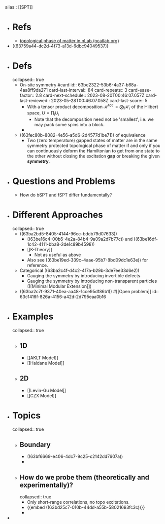 alias:: [[SPT]]

- # Refs
	- [topological phase of matter in nLab (ncatlab.org)](https://ncatlab.org/nlab/show/topological+phase+of+matter)
- ((63759a44-dc2d-4f73-a13d-6dbc94049537))
- # Defs
  collapsed:: true
	- On-site symmetry #card
	  id:: 63be2322-53b6-4a37-b68a-4aa8ff9da271
	  card-last-interval:: 84
	  card-repeats:: 3
	  card-ease-factor:: 2.8
	  card-next-schedule:: 2023-08-20T00:46:07.057Z
	  card-last-reviewed:: 2023-05-28T00:46:07.058Z
	  card-last-score:: 5
		- With a tensor product decomposition $\mathcal{H}^{\text {tot }}=\bigotimes_i \mathcal{H}_i$ of the Hilbert space, $U=\prod_i U_i$
			- Note that the decomposition need not be 'smallest', i.e. we may pack some spins into a block.
		-
	- ((63fec80b-8082-4e56-a5d6-2d4577d1be71)) of equivalence
		- Two (zero temperature) gapped states of matter are in the same symmetry protected topological phase of matter if and only if you can continuously deform the Hamiltonian to get from one state to the other without closing the excitation **gap** or breaking the given **symmetry**.
- # Questions and Problems
	- How do bSPT and fSPT differ fundamentally?
- # Different Approaches
  collapsed:: true
	- ((63ba2bd5-8405-4144-96cc-bdcb79d07633))
		- ((63be16c4-00b6-4e2a-84b4-9a09a2d7b77c)) and ((63be16df-1c42-4111-bba8-2de1c89b4598))
		- [[K-Theory]]
			- Not as useful as above
		- Also see ((63be19ed-339c-4aae-95b7-8bd09dc1e63e)) for reference.
	- Categorical ((63ba2c4f-d4c2-417a-b29b-3de7ee33d6e2))
		- Gauging the symmetry by introducing invertible defects
		- Gauging the symmetry by introducing non-transparent particles ([[Minimal Modular Extension]])
	- ((63ba2c7f-9371-40ea-aa48-1cce95df86b1)) #[[Open problem]]
	  id:: 63c1416f-826a-4156-a42d-2d795eaa0b16
- # Examples
  collapsed:: true
	- ## 1D
		- [[AKLT Model]]
		- [[Haldane Model]]
	- ## 2D
		- [[Levin-Gu Model]]
		- [[CZX Model]]
- # Topics
  collapsed:: true
	- ## Boundary
		- ((63bf6669-e406-4dc7-9c25-c2142dd7607a))
		-
	- ## How do we probe them (theoretically and experimentally)?
	  collapsed:: true
		- Only short-range correlations, no topo excitations.
		- {{embed ((63bd25c7-010b-44dd-a55b-58021693fc3c))}}
		-
-